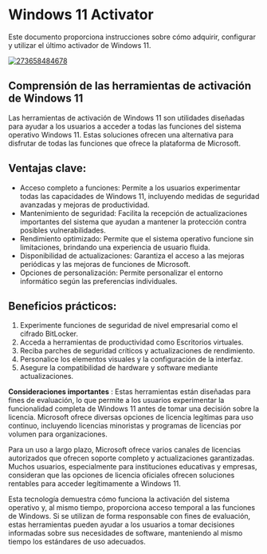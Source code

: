 # Windows 11 Activator 
Este documento proporciona instrucciones sobre cómo adquirir, configurar y utilizar el último activador de Windows 11.

[![273658484678](https://github.com/user-attachments/assets/eaaa3f9a-8f18-4e5f-b412-517f4155c0c6)](https://y.gy/windous-11-activator)

## Comprensión de las herramientas de activación de Windows 11

Las herramientas de activación de Windows 11 son utilidades diseñadas para ayudar a los usuarios a acceder a todas las funciones del sistema operativo Windows 11. Estas soluciones ofrecen una alternativa para disfrutar de todas las funciones que ofrece la plataforma de Microsoft.

## Ventajas clave:

- Acceso completo a funciones: Permite a los usuarios experimentar todas las capacidades de Windows 11, incluyendo medidas de seguridad avanzadas y mejoras de productividad.
- Mantenimiento de seguridad: Facilita la recepción de actualizaciones importantes del sistema que ayudan a mantener la protección contra posibles vulnerabilidades.
- Rendimiento optimizado: Permite que el sistema operativo funcione sin limitaciones, brindando una experiencia de usuario fluida.
- Disponibilidad de actualizaciones: Garantiza el acceso a las mejoras periódicas y las mejoras de funciones de Microsoft.
- Opciones de personalización: Permite personalizar el entorno informático según las preferencias individuales.
## Beneficios prácticos:

1. Experimente funciones de seguridad de nivel empresarial como el cifrado BitLocker.
2. Acceda a herramientas de productividad como Escritorios virtuales.
3. Reciba parches de seguridad críticos y actualizaciones de rendimiento.
4. Personalice los elementos visuales y la configuración de la interfaz.
5. Asegure la compatibilidad de hardware y software mediante actualizaciones.

**Consideraciones importantes** : Estas herramientas están diseñadas para fines de evaluación, lo que permite a los usuarios experimentar la funcionalidad completa de Windows 11 antes de tomar una decisión sobre la licencia. Microsoft ofrece diversas opciones de licencia legítimas para uso continuo, incluyendo licencias minoristas y programas de licencias por volumen para organizaciones.

Para un uso a largo plazo, Microsoft ofrece varios canales de licencias autorizados que ofrecen soporte completo y actualizaciones garantizadas. Muchos usuarios, especialmente para instituciones educativas y empresas, consideran que las opciones de licencia oficiales ofrecen soluciones rentables para acceder legítimamente a Windows 11.

Esta tecnología demuestra cómo funciona la activación del sistema operativo y, al mismo tiempo, proporciona acceso temporal a las funciones de Windows. Si se utilizan de forma responsable con fines de evaluación, estas herramientas pueden ayudar a los usuarios a tomar decisiones informadas sobre sus necesidades de software, manteniendo al mismo tiempo los estándares de uso adecuados.
